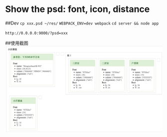 # Show the psd: font, icon, distance 


##Dev
`cp xxx.psd ~/res/`
`WEBPACK_ENV=dev webpack`
`cd server && node app`

`http://0.0.0.0:9000/?psd=xxx`

##使用截图
![Alt text](https://raw.githubusercontent.com/SKing7/surveyer/master/example/shots/example_1.png "Optional title")


